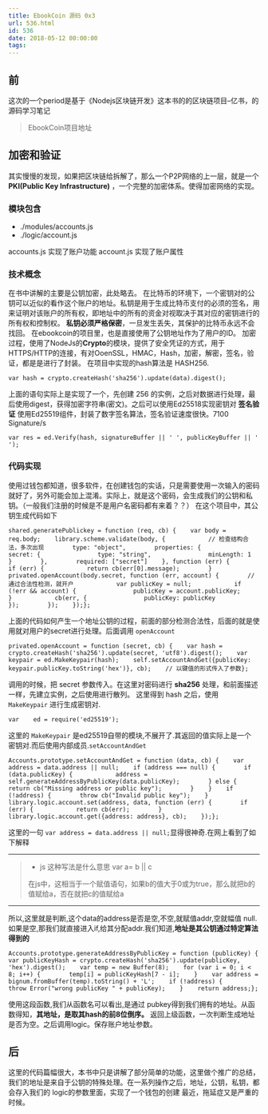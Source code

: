 ```yaml
---
title: EbookCoin 源码 0x3
url: 536.html
id: 536
date: 2018-05-12 00:00:00
tags:
---
```


[](https://www.diglp.xyz/2018/05/12/BC_EbookCoin_0x3/#%E5%89%8D "前")前
---------------------------------------------------------------------

这次的一个period是基于《Nodejs区块链开发》这本书的的区块链项目–亿书，的源码学习笔记

> EbookCoin项目地址

[](https://www.diglp.xyz/2018/05/12/BC_EbookCoin_0x3/#%E5%8A%A0%E5%AF%86%E5%92%8C%E9%AA%8C%E8%AF%81 "加密和验证")加密和验证
-----------------------------------------------------------------------------------------------------------------

其实慢慢的发现，如果把区块链给拆解了，那么一个P2P网络的上一层，就是一个 **PKI(Public Key Infrastructure)** ，一个完整的加密体系。使得加密网络的实现。

### [](https://www.diglp.xyz/2018/05/12/BC_EbookCoin_0x3/#%E6%A8%A1%E5%9D%97%E5%8C%85%E5%90%AB "模块包含")模块包含

*   ./modules/accounts.js
*   ./logic/account.js

accounts.js 实现了账户功能 account.js 实现了账户属性

### [](https://www.diglp.xyz/2018/05/12/BC_EbookCoin_0x3/#%E6%8A%80%E6%9C%AF%E6%A6%82%E5%BF%B5 "技术概念")技术概念

在书中讲解的主要是公钥加密，此处略去。 在比特币的环境下，一个密钥对的公钥可以近似的看作这个账户的地址。私钥是用于生成比特币支付的必须的签名，用来证明对该账户的所有权，即地址中的所有的资金对视取决于其对应的密钥进行的所有权和控制权。 **私钥必须严格保密**，一旦发生丢失，其保护的比特币永远不会找回。 在ebookcoin的项目里，也是直接使用了公钥地址作为了用户的ID。 加密过程，使用了NodeJs的**Crypto**的模块，提供了安全凭证的方式，用于HTTPS/HTTP的连接，有对OoenSSL，HMAC，Hash，加密，解密，签名，验证，都是是进行了封装。 在项目中实现的hash算法是 HASH256.

    var hash = crypto.createHash('sha256').update(data).digest();

上面的语句实际上是实现了一个，先创建 256 的实例，之后对数据进行处理，最后使用digest，获得加密字符串(密文)。之后可以使用Ed25518实现密钥对 **签名验证** 使用Ed25519组件，封装了数字签名算法，签名验证速度很快。7100 Signature/s

    var res = ed.Verify(hash, signatureBuffer || ' ', publicKeyBuffer || ' ');

### [](https://www.diglp.xyz/2018/05/12/BC_EbookCoin_0x3/#%E4%BB%A3%E7%A0%81%E5%AE%9E%E7%8E%B0 "代码实现")代码实现

使用过钱包都知道，很多软件，在创建钱包的实话，只是需要使用一次输入的密码就好了，另外可能会加上混淆。实际上，就是这个密码，会生成我们的公钥和私钥。（一般我们注册的时候是不是用户名密码都有来着？？） 在这个项目中，其公钥生成代码如下

    shared.generatePublickey = function (req, cb) {    var body = req.body;    library.scheme.validate(body, {            // 检查结构合法，多次出现        type: "object",        properties: {            secret: {                type: "string",                minLength: 1            }        },        required: ["secret"]    }, function (err) {        if (err) {            return cb(err[0].message);        }        privated.openAccount(body.secret, function (err, account) {        // 通过合法性检测，就开户            var publicKey = null;            if (!err && account) {                publicKey = account.publicKey;            }            cb(err, {                publicKey: publicKey            });        });    });};

上面的代码如何产生一个地址公钥的过程，前面的部分检测合法性，后面的就是使用就对用户的secret进行处理。后面调用 `openAccount`

    privated.openAccount = function (secret, cb) {    var hash = crypto.createHash('sha256').update(secret, 'utf8').digest();    var keypair = ed.MakeKeypair(hash);    self.setAccountAndGet({publicKey: keypair.publicKey.toString('hex')}, cb);    // 以键值的形式传入了参数};

调用的时候，把 secret 参数传入。在这里对密码进行 **sha256** 处理，和前面描述一样，先建立实例，之后使用进行散列。 这里得到 hash 之后，使用 `MakeKeypair` 进行生成密钥对.

    var    ed = require('ed25519');

这里的 `MakeKeypair` 是ed25519自带的模块,不展开了.其返回的值实际上是一个 密钥对.而后使用内部成员.`setAccountAndGet`

    Accounts.prototype.setAccountAndGet = function (data, cb) {    var address = data.address || null;    if (address === null) {        if (data.publicKey) {            address = self.generateAddressByPublicKey(data.publicKey);        } else {            return cb("Missing address or public key");        }    }    if (!address) {        throw cb("Invalid public key");    }    library.logic.account.set(address, data, function (err) {        if (err) {            return cb(err);        }        library.logic.account.get({address: address}, cb);    });};

这里的一句 `var address = data.address || null;`显得很神奇.在网上看到了如下解释

* * *

> *   js 这种写法是什么意思 var a= b || c
> 
> 在js中，这相当于一个赋值语句，如果b的值大于0或为true，那么就把b的值赋给a，否在就把c的值赋给a

* * *

所以,这里就是判断,这个data的address是否是空,不空,就赋值addr,空就幅值 null. 如果是空,那我们就直接进入if,给其分配addr.我们知道,**地址是其公钥通过特定算法得到的**

    Accounts.prototype.generateAddressByPublicKey = function (publicKey) {    var publicKeyHash = crypto.createHash('sha256').update(publicKey, 'hex').digest();    var temp = new Buffer(8);    for (var i = 0; i < 8; i++) {        temp[i] = publicKeyHash[7 - i];    }    var address = bignum.fromBuffer(temp).toString() + 'L';    if (!address) {        throw Error("wrong publicKey " + publicKey);    }    return address;};

使用这段函数,我们从函数名可以看出,是通过 pubkey得到我们拥有的地址。从函数得知，**其地址，是取其hash的前8位倒序。** 返回上级函数，一次判断生成地址是否为空。之后调用logic。保存账户地址参数。

[](https://www.diglp.xyz/2018/05/12/BC_EbookCoin_0x3/#%E5%90%8E "后")后
---------------------------------------------------------------------

这里的代码篇幅很大，本书中只是讲解了部分简单的功能，这里做个推广的总结，我们的地址是来自于公钥的特殊处理。在一系列操作之后，地址，公钥，私钥，都会存入我们的 logic的参数里面，实现了一个钱包的创建 最近，拖延症又是严重的时候。